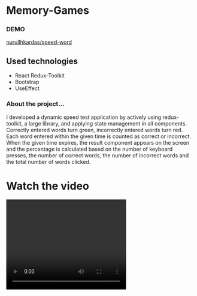 # Memory-Games

<div>
    <h3>DEMO</h3>
    <a href='https://imaginative-sherbet-eb7ed2.netlify.app/' target='_blank' >nurullhkardas/speed-word</a>
</div>

<h2>Used technologies</h2>
<ul>
    <li>React Redux-Toolkit</li>
    <li>Bootstrap</li>
    <li>UseEffect</li>


 
 
</ul>
<h3>About the project...</h3>
<p>
 I developed a dynamic speed test application by actively using redux-toolkit, a large library, and applying state management in all components. Correctly entered words turn green, incorrectly entered words turn red. Each word entered within the given time is counted as correct or incorrect. When the given time expires, the result component appears on the screen and the percentage is calculated based on the number of keyboard presses, the number of correct words, the number of incorrect words and the total number of words clicked.
 
</p>




<h1>Watch the video</h1>
<video width="320" height="240" controls="controls">

  <source src="buff.mp4" type="audio/mp4">

  <source src="buff.ogg" type="audio/ogg">

</video>



 
</div>
